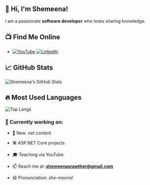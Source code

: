 ## 👋 Hi, I'm Shemeena!

I am a passionate **software developer** who loves sharing knowledge.

## 📺 Find Me Online

- [![YouTube](https://img.shields.io/badge/YouTube-red?style=for-the-badge&logo=youtube)](https://www.youtube.com/@CoderC-ur5et) [![LinkedIn](https://img.shields.io/badge/LinkedIn-blue?style=for-the-badge&logo=linkedin)](https://www.linkedin.com/in/shemeenasulaiman/)
  
  
## 📈 GitHub Stats
![Shemeena's GitHub Stats](https://github-readme-stats.vercel.app/api?username=ShemeenaRawther&show_icons=true&theme=radical)

## 🔥 Most Used Languages
![Top Langs](https://github-readme-stats.vercel.app/api/top-langs/?username=ShemeenaRawther&layout=compact&theme=radical)

### 🔭 Currently working on:
- 🚀 New .net content
- 🛠️ ASP.NET Core projects
- 🎓 Teaching via YouTube

- 📫 Reach me at: **shemeenasrawther@gmail.com**
- 😄 Pronunciation: _she-meena!_
<!--
**ShemeenaRawther/ShemeenaRawther** is a ✨ _special_ ✨ repository because its `README.md` (this file) appears on your GitHub profile.

Here are some ideas to get you started:

- 🔭 I’m currently working on ...
- 🌱 I’m currently learning ...
- 👯 I’m looking to collaborate on ...
- 🤔 I’m looking for help with ...
- 💬 Ask me about ...
- 📫 How to reach me: ...
- 😄 Pronouns: ...
- ⚡ Fun fact: ...
-->

